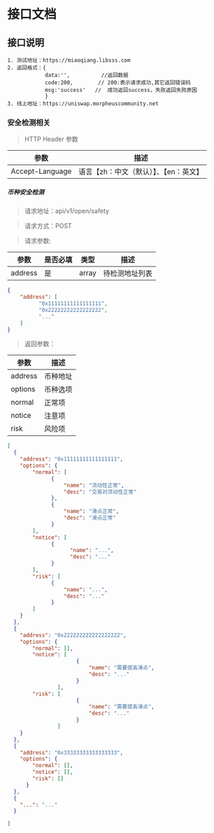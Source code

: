 # 接口文档


## 接口说明

```
1. 测试地址：https://miaoqiang.libsss.com
2. 返回格式：{
            data:'',          //返回数据
            code:200,        // 200:表示请求成功,其它返回错误码
            msg:'success'   //  成功返回success，失败返回失败原因
            }
3. 线上地址：https://uniswap.morpheuscommunity.net
```

### 安全检测相关

> HTTP Header 参数

参数|描述
---|---
Accept-Language|语言【zh：中文（默认）】、【en：英文】

##### 币种安全检测
> 请求地址：api/v1/open/safety

> 请求方式：POST

> 请求参数: 

参数|是否必填|类型|描述
---|---|---|---
address|是|array|待检测地址列表

```json
{
    "address": [
          "0x11111111111111111",
          "0x22222222222222222",
          "..."
    ]
}
```

> 返回参数：

参数|描述
---|---
address|币种地址
options|币种选项
normal|正常项
notice|注意项
risk|风险项

```json
[
  {
    "address": "0x11111111111111111",
    "options": {
        "normal": [
              {
                  "name": "流动性正常",
                  "desc": "交易对流动性正常"              
              },
              {
                  "name": "滑点正常",
                  "desc": "滑点正常"
              }
        ],
        "notice": [
              {
                    "name": "...",
                    "desc": "..."              
              }
        ],
        "risk": [
              {
                  "name": "...",
                  "desc": "..."              
              }
        ] 
    }
  },
  {
    "address": "0x222222222222222222",
    "options": {
        "normal": [],
        "notice": [
                      {
                          "name": "需要提高滑点",
                          "desc": "..."              
                      }
                ],
        "risk": [
                      {
                          "name": "需要提高滑点",
                          "desc": "..."              
                      }
                ]
    } 
  },
  {
    "address": "0x33333333333333333",
    "options": {
        "normal": [],
        "notice": [],
        "risk": [] 
      }
  },
  {
    "...": "..."
  }

]
```


